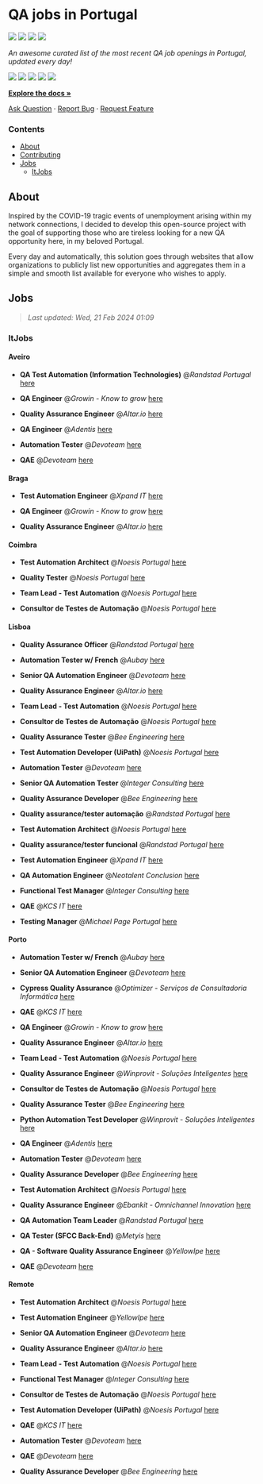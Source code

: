 QA jobs in Portugal
========================

![](https://img.shields.io/static/v1?label=%F0%9F%8C%9F&message=If%20Useful&color=BC4E99)
[![](https://img.shields.io/github/stars/sergiomartins8/qa-jobs-in-portugal)](https://github.com/sergiomartins8/qa-jobs-in-portugal/stargazers)
[![](https://img.shields.io/github/forks/sergiomartins8/qa-jobs-in-portugal)](https://github.com/sergiomartins8/qa-jobs-in-portugal/network/members)
[![](https://img.shields.io/badge/-sergiomartins8-blue?logo=Linkedin&logoColor=white)](https://www.linkedin.com/in/sergiomartins8/)

_An awesome curated list of the most recent QA job openings in Portugal, updated every day!_

[![](https://img.shields.io/github/v/release/sergiomartins8/qa-jobs-in-portugal)](https://github.com/sergiomartins8/qa-jobs-in-portugal/releases)
[![](https://github.com/sergiomartins8/qa-jobs-in-portugal/workflows/release/badge.svg)](https://github.com/sergiomartins8/qa-jobs-in-portugal/actions?query=workflow%3Arelease)
[![](https://img.shields.io/github/issues/sergiomartins8/qa-jobs-in-portugal)](https://github.com/sergiomartins8/qa-jobs-in-portugal/issues)
[![](https://img.shields.io/github/contributors/sergiomartins8/qa-jobs-in-portugal)](https://github.com/sergiomartins8/qa-jobs-in-portugal/graphs/contributors)
[![](https://img.shields.io/github/license/sergiomartins8/qa-jobs-in-portugal)](https://github.com/sergiomartins8/qa-jobs-in-portugal/blob/master/LICENSE)

**[Explore the docs »](https://github.com/sergiomartins8/qa-jobs-in-portugal/blob/master/docs/DOCUMENTATION.md)**

[Ask Question](https://github.com/sergiomartins8/qa-jobs-in-portugal/issues) 
·
[Report Bug](https://github.com/sergiomartins8/qa-jobs-in-portugal/issues)
·
[Request Feature](https://github.com/sergiomartins8/qa-jobs-in-portugal/issues)

### Contents
* [About](#about)
* [Contributing](https://github.com/sergiomartins8/qa-jobs-in-portugal/blob/master/docs/CONTRIBUTING.md)
* [Jobs](#jobs)
  * [ItJobs](#itjobs)

## About
Inspired by the COVID-19 tragic events of unemployment arising within my network connections, I decided to develop this open-source project with the goal of supporting those who are tireless looking for a new QA opportunity here, in my beloved Portugal.

Every day and automatically, this solution goes through websites that allow organizations to publicly list new opportunities and aggregates them in a simple and smooth list available for everyone who wishes to apply.

Jobs
---------

> _Last updated: Wed, 21 Feb 2024 01:09_

### ItJobs

#### Aveiro

- **QA Test Automation (Information Technologies)** @_Randstad Portugal_ [here](https://www.itjobs.pt/oferta/478227/qa-test-automation-it)


- **QA Engineer** @_Growin - Know to grow_ [here](https://www.itjobs.pt/oferta/479155/qa-engineer)


- **Quality Assurance Engineer** @_Altar.io_ [here](https://www.itjobs.pt/oferta/478855/quality-assurance-engineer)


- **QA Engineer** @_Adentis_ [here](https://www.itjobs.pt/oferta/478195/qa-engineer)


- **Automation Tester** @_Devoteam_ [here](https://www.itjobs.pt/oferta/477929/automation-tester)


- **QAE** @_Devoteam_ [here](https://www.itjobs.pt/oferta/479058/qae)

#### Braga

- **Test Automation Engineer** @_Xpand IT_ [here](https://www.itjobs.pt/oferta/477946/test-automation-engineer)


- **QA Engineer** @_Growin - Know to grow_ [here](https://www.itjobs.pt/oferta/479155/qa-engineer)


- **Quality Assurance Engineer** @_Altar.io_ [here](https://www.itjobs.pt/oferta/478855/quality-assurance-engineer)

#### Coimbra

- **Test Automation Architect** @_Noesis Portugal_ [here](https://www.itjobs.pt/oferta/478607/test-automation-architect-all-locations)


- **Quality Tester** @_Noesis Portugal_ [here](https://www.itjobs.pt/oferta/477462/quality-tester-coimbra-covilha-guarda)


- **Team Lead - Test Automation** @_Noesis Portugal_ [here](https://www.itjobs.pt/oferta/478616/team-lead-test-automation-todo-o-pais)


- **Consultor de Testes de Automação** @_Noesis Portugal_ [here](https://www.itjobs.pt/oferta/478609/consultor-de-testes-de-automacao-all-locations)

#### Lisboa

- **Quality Assurance Officer** @_Randstad Portugal_ [here](https://www.itjobs.pt/oferta/478687/quality-assurance-officer)


- **Automation Tester w/ French** @_Aubay_ [here](https://www.itjobs.pt/oferta/478074/automation-tester-w-french)


- **Senior QA Automation Engineer** @_Devoteam_ [here](https://www.itjobs.pt/oferta/477658/senior-qa-automation-engineer)


- **Quality Assurance Engineer** @_Altar.io_ [here](https://www.itjobs.pt/oferta/478855/quality-assurance-engineer)


- **Team Lead - Test Automation** @_Noesis Portugal_ [here](https://www.itjobs.pt/oferta/478616/team-lead-test-automation-todo-o-pais)


- **Consultor de Testes de Automação** @_Noesis Portugal_ [here](https://www.itjobs.pt/oferta/478609/consultor-de-testes-de-automacao-all-locations)


- **Quality Assurance Tester** @_Bee Engineering_ [here](https://www.itjobs.pt/oferta/478353/quality-assurance-tester)


- **Test Automation Developer (UiPath)** @_Noesis Portugal_ [here](https://www.itjobs.pt/oferta/478212/test-automation-developer-uipath-lisbon-hybrid)


- **Automation Tester** @_Devoteam_ [here](https://www.itjobs.pt/oferta/477929/automation-tester)


- **Senior QA Automation Tester** @_Integer Consulting_ [here](https://www.itjobs.pt/oferta/478832/senior-qa-automation-tester)


- **Quality Assurance Developer** @_Bee Engineering_ [here](https://www.itjobs.pt/oferta/479201/quality-assurance-developer)


- **Quality assurance/tester automação** @_Randstad Portugal_ [here](https://www.itjobs.pt/oferta/478886/quality-assurance-tester-automacao)


- **Test Automation Architect** @_Noesis Portugal_ [here](https://www.itjobs.pt/oferta/478607/test-automation-architect-all-locations)


- **Quality assurance/tester funcional** @_Randstad Portugal_ [here](https://www.itjobs.pt/oferta/478887/quality-assurance-tester-funcional)


- **Test Automation Engineer** @_Xpand IT_ [here](https://www.itjobs.pt/oferta/477946/test-automation-engineer)


- **QA Automation Engineer** @_Neotalent Conclusion_ [here](https://www.itjobs.pt/oferta/476491/qa-automation-engineer)


- **Functional Test Manager** @_Integer Consulting_ [here](https://www.itjobs.pt/oferta/478628/functional-test-manager)


- **QAE** @_KCS IT_ [here](https://www.itjobs.pt/oferta/478275/qae)


- **Testing Manager** @_Michael Page Portugal_ [here](https://www.itjobs.pt/oferta/479401/testing-manager)

#### Porto

- **Automation Tester w/ French** @_Aubay_ [here](https://www.itjobs.pt/oferta/478074/automation-tester-w-french)


- **Senior QA Automation Engineer** @_Devoteam_ [here](https://www.itjobs.pt/oferta/477658/senior-qa-automation-engineer)


- **Cypress Quality Assurance** @_Optimizer - Serviços de Consultadoria Informática_ [here](https://www.itjobs.pt/oferta/479429/cypress-quality-assurance)


- **QAE** @_KCS IT_ [here](https://www.itjobs.pt/oferta/478274/qae)


- **QA Engineer** @_Growin - Know to grow_ [here](https://www.itjobs.pt/oferta/479155/qa-engineer)


- **Quality Assurance Engineer** @_Altar.io_ [here](https://www.itjobs.pt/oferta/478855/quality-assurance-engineer)


- **Team Lead - Test Automation** @_Noesis Portugal_ [here](https://www.itjobs.pt/oferta/478616/team-lead-test-automation-todo-o-pais)


- **Quality Assurance Engineer** @_Winprovit - Soluções Inteligentes_ [here](https://www.itjobs.pt/oferta/479440/quality-assurance-engineer)


- **Consultor de Testes de Automação** @_Noesis Portugal_ [here](https://www.itjobs.pt/oferta/478609/consultor-de-testes-de-automacao-all-locations)


- **Quality Assurance Tester** @_Bee Engineering_ [here](https://www.itjobs.pt/oferta/478353/quality-assurance-tester)


- **Python Automation Test Developer** @_Winprovit - Soluções Inteligentes_ [here](https://www.itjobs.pt/oferta/479163/python-automation-test-developer)


- **QA Engineer** @_Adentis_ [here](https://www.itjobs.pt/oferta/478195/qa-engineer)


- **Automation Tester** @_Devoteam_ [here](https://www.itjobs.pt/oferta/477929/automation-tester)


- **Quality Assurance Developer** @_Bee Engineering_ [here](https://www.itjobs.pt/oferta/479201/quality-assurance-developer)


- **Test Automation Architect** @_Noesis Portugal_ [here](https://www.itjobs.pt/oferta/478607/test-automation-architect-all-locations)


- **Quality Assurance Engineer** @_Ebankit - Omnichannel Innovation_ [here](https://www.itjobs.pt/oferta/478704/quality-assurance-engineer)


- **QA Automation Team Leader** @_Randstad Portugal_ [here](https://www.itjobs.pt/oferta/478429/qa-automation-team-leader)


- **QA Tester (SFCC Back-End)** @_Metyis_ [here](https://www.itjobs.pt/oferta/478123/qa-tester-sfcc-back-end)


- **QA - Software Quality Assurance Engineer** @_YellowIpe_ [here](https://www.itjobs.pt/oferta/477845/qa-software-quality-assurance-engineer)


- **QAE** @_Devoteam_ [here](https://www.itjobs.pt/oferta/479058/qae)

#### Remote

- **Test Automation Architect** @_Noesis Portugal_ [here](https://www.itjobs.pt/oferta/478607/test-automation-architect-all-locations)


- **Test Automation Engineer** @_YellowIpe_ [here](https://www.itjobs.pt/oferta/477852/test-automation-engineer)


- **Senior QA Automation Engineer** @_Devoteam_ [here](https://www.itjobs.pt/oferta/477658/senior-qa-automation-engineer)


- **Quality Assurance Engineer** @_Altar.io_ [here](https://www.itjobs.pt/oferta/478855/quality-assurance-engineer)


- **Team Lead - Test Automation** @_Noesis Portugal_ [here](https://www.itjobs.pt/oferta/478616/team-lead-test-automation-todo-o-pais)


- **Functional Test Manager** @_Integer Consulting_ [here](https://www.itjobs.pt/oferta/478628/functional-test-manager)


- **Consultor de Testes de Automação** @_Noesis Portugal_ [here](https://www.itjobs.pt/oferta/478609/consultor-de-testes-de-automacao-all-locations)


- **Test Automation Developer (UiPath)** @_Noesis Portugal_ [here](https://www.itjobs.pt/oferta/478212/test-automation-developer-uipath-lisbon-hybrid)


- **QAE** @_KCS IT_ [here](https://www.itjobs.pt/oferta/478275/qae)


- **Automation Tester** @_Devoteam_ [here](https://www.itjobs.pt/oferta/477929/automation-tester)


- **QAE** @_Devoteam_ [here](https://www.itjobs.pt/oferta/479058/qae)


- **Quality Assurance Developer** @_Bee Engineering_ [here](https://www.itjobs.pt/oferta/479201/quality-assurance-developer)

